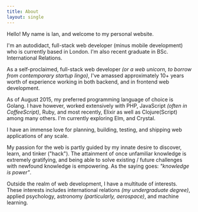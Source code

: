 ```yaml
---
title: About
layout: single
---
```


Hello! My name is Ian, and welcome to my personal website.

I'm an autodidact, full-stack web developer (minus mobile development) who is currently based in London. I'm also recent graduate in BSc. International Relations.

As a self-proclaimed, full-stack web developer _(or a web unicorn, to borrow from contemporary startup lingo)_, I've amassed approximately 10+ years worth of experience working in both backend, and in frontend web development.

As of August 2015, my preferred programming language of choice is Golang. I have however, worked extensively with PHP, JavaScript _(often in CoffeeScript)_, Ruby, and most recently, Elixir as well as Clojure(Script) among many others. I'm currently exploring Elm, and Crystal.

I have an immense love for planning, building, testing, and shipping web applications of any scale.

My passion for the web is partly guided by my innate desire to discover, learn, and tinker ("hack"). The attainment of once unfamiliar knowledge is extremely gratifying, and being able to solve existing / future challenges with newfound knowledge is empowering. As the saying goes: _"knowledge is power"_.

Outside the realm of web development, I have a multitude of interests. These interests includes international relations _(my undergraduate degree)_, applied psychology, astronomy _(particularly, aerospace)_, and machine learning.
